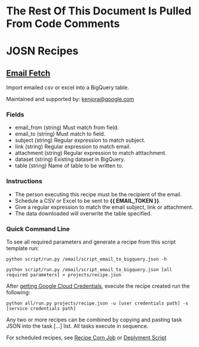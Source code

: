 # The Rest Of This Document Is Pulled From Code Comments


# JOSN Recipes

## [Email Fetch](/email/script_email_to_bigquery.json)

Import emailed csv or excel into a BigQuery table.

Maintained and supported by: kenjora@google.com

### Fields

- email_from (string) Must match from field.
- email_to (string) Must match to field.
- subject (string) Regular expression to match subject.
- link (string) Regular expression to match email.
- attachment (string) Regular expression to match atttachment.
- dataset (string) Existing dataset in BigQuery.
- table (string) Name of table to be written to.

### Instructions

- The person executing this recipe must be the recipient of the email.
- Schedule a CSV or Excel to be sent to <b>{{ EMAIL_TOKEN }}</b>.
- Give a regular expression to match the email subject, link or attachment.
- The data downloaded will overwrite the table specified.

### Quick Command Line

To see all required parameters and generate a recipe from this script template run:

`python script/run.py /email/script_email_to_bigquery.json -h`

`python script/run.py /email/script_email_to_bigquery.json [all required parameters] > projects/recipe.json`

After [getting Google Cloud Credentials](/auth/README.md), execute the recipe created run the following:

`python all/run.py projects/recipe.json -u [user credentials path] -s [service credentials path]`

Any two or more recipes can be combined by copying and pasting task JSON into the task [...] list.  All tasks execute in sequence.

For scheduled recipes, see [Recipe Corn Job](/cron/README.md) or [Deplyment Script](/deploy/README.md)

